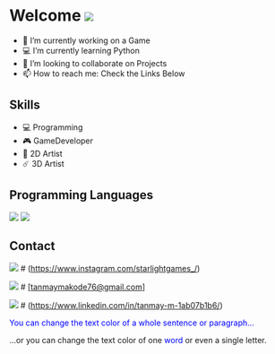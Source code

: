 # Welcome <img src="https://img.icons8.com/fluent/50/000000/github.png"/>

- 🔭 I’m currently working on a Game
- 💻 I’m currently learning Python
- 👯 I’m looking to collaborate on Projects
- 📫 How to reach me: Check the Links Below 

## Skills
* 💻 Programming    
* 🎮 GameDeveloper         
* 🎨 2D Artist 
* ☄️ 3D Artist

## Programming Languages
   
   <img src="https://img.icons8.com/dusk/64/000000/python.png"/> 
   
   <img src="https://img.icons8.com/dusk/64/000000/cs.png"/>      
   
## Contact
<img src="https://img.icons8.com/cute-clipart/64/000000/instagram-new.png"/>      # (https://www.instagram.com/starlightgames_/) 

<img src="https://img.icons8.com/plasticine/64/000000/gmail.png"/>         # [tanmaymakode76@gmail.com]


<img src="https://img.icons8.com/dusk/64/000000/linkedin.png"/>      # (https://www.linkedin.com/in/tanmay-m-1ab07b1b6/)



<p style="color:hsl(240,100%,50%);">You can change the text color of a whole sentence or paragraph...</p>
<p>...or you can change the text color of one <span style="color:hsl(240,100%,50%);">word</span> or even a single l<span style="hsl(240,100%,50%);">e</span>tter.</p>

